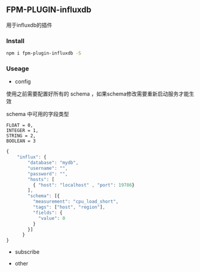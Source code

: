 ## FPM-PLUGIN-influxdb
用于influxdb的插件



### Install
```bash
npm i fpm-plugin-influxdb -S
```

### Useage

- config

使用之前需要配置好所有的 schema ，如果schema修改需要重新启动服务才能生效


schema 中可用的字段类型

```
FLOAT = 0,
INTEGER = 1,
STRING = 2,
BOOLEAN = 3
```

```javascript
{
    "influx": {
        "database": "mydb",
        "username": "",
        "password": "",
        "hosts": [
          { "host": "localhost" , "port": 19786}
        ],
        "schema": [{
          "measurement": "cpu_load_short",
          "tags": ["host", "region"],
          "fields": {
            "value": 0
          }
        }]
      }
}
```

- subscribe

- other